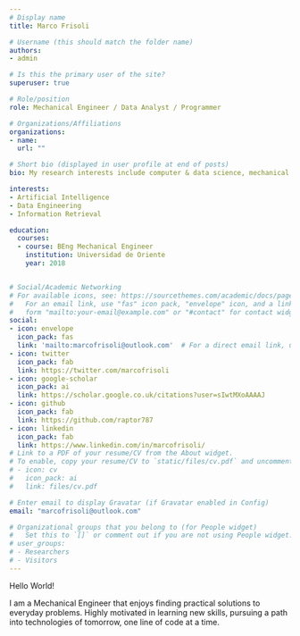 ```yaml
---
# Display name
title: Marco Frisoli

# Username (this should match the folder name)
authors:
- admin

# Is this the primary user of the site?
superuser: true

# Role/position
role: Mechanical Engineer / Data Analyst / Programmer

# Organizations/Affiliations
organizations:
- name: 
  url: ""

# Short bio (displayed in user profile at end of posts)
bio: My research interests include computer & data science, mechanical engineering, and aviation.

interests:
- Artificial Intelligence
- Data Engineering
- Information Retrieval

education:
  courses:
  - course: BEng Mechanical Engineer
    institution: Universidad de Oriente
    year: 2018


# Social/Academic Networking
# For available icons, see: https://sourcethemes.com/academic/docs/page-builder/#icons
#   For an email link, use "fas" icon pack, "envelope" icon, and a link in the
#   form "mailto:your-email@example.com" or "#contact" for contact widget.
social:
- icon: envelope
  icon_pack: fas
  link: 'mailto:marcofrisoli@outlook.com'  # For a direct email link, use "mailto:test@example.org".
- icon: twitter
  icon_pack: fab
  link: https://twitter.com/marcofrisoli
- icon: google-scholar
  icon_pack: ai
  link: https://scholar.google.co.uk/citations?user=sIwtMXoAAAAJ
- icon: github
  icon_pack: fab
  link: https://github.com/raptor787
- icon: linkedin
  icon_pack: fab
  link: https://www.linkedin.com/in/marcofrisoli/
# Link to a PDF of your resume/CV from the About widget.
# To enable, copy your resume/CV to `static/files/cv.pdf` and uncomment the lines below.
# - icon: cv
#   icon_pack: ai
#   link: files/cv.pdf

# Enter email to display Gravatar (if Gravatar enabled in Config)
email: "marcofrisoli@outlook.com"

# Organizational groups that you belong to (for People widget)
#   Set this to `[]` or comment out if you are not using People widget.
# user_groups:
# - Researchers
# - Visitors
---
```


Hello World!

I am a Mechanical Engineer that enjoys finding practical solutions to everyday problems. Highly motivated in learning new skills, pursuing a path into technologies of tomorrow, one line of code at a time.
